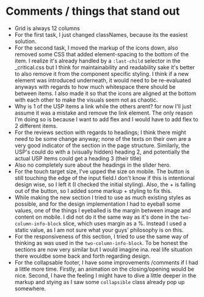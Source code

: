 # Comments / things that stand out

- Grid is always 12 columns 
- For the first task, I just changed classNames, because its the easiest solution.
- For the second task, I moved the markup of the icons down, also removed some CSS that added element-spacing to the bottom of the item. I realize it's already handled by a `:last-child` selector in the _critical.css but I think for maintainability and readability sake it's better to also remove it from the component specific styling. I think if a new element was introduced underneath, it would need to be re-evaluated anyways with regards to how much whitespace there should be between items. I also made it so that the icons are aligned at the bottom with each other to make the visuals seem not as chaotic.
- Why is 1 of the USP items a link while the others arent? for now I'll just assume it was a mistake and remove the link element. The only reason I'm doing so is because I want to add flex and I would have to add flex to 2 different items.
- For the reviews section with regards to headings; I think there might need to be some change anyway; none of the texts on their own are a very good indicator of the section in the page structure. Similarly, the USP's could do with a (visually hidden) heading 2, and potentially the actual USP items could get a heading 3 (their title)
- Also no completely sure about the headings in the slider hero.
- For the touch target size, I've upped the size on mobile. The button is still touching the edge of the input field.I don't know if this is intentional design wise, so I left it (I checked the initial styling). Also, the + is falling out of the button, so I added some markup + styling to fix this.
- While making the new section I tried to use as much existing styles as possible, and for the design implementation I had to eyeball some values, one of the things I eyeballed is the margin between image and content on mobile. I did not do it the same way as it's done in the `two-column-info-block` slice, which uses margin as a %. Instead I used a static value, as I am not sure what your guys' philosophy is on this.
- For the responsiveness of this section, I tried to use the same way of thinking as was used in the `two-column-info-block`. To be honest the sections are now very similar but I would imagine ina. real life situation there wouldbe some back and forth regarding design.
- For the collapsable footer, I have some improvements /comments if I had a little more time. Firstly, an animation on the closing/opening would be nice. Second, I have the feeling I might have to dive a little deeper in the markup and stying as I saw some `collapsible` class already pop up somewhere.